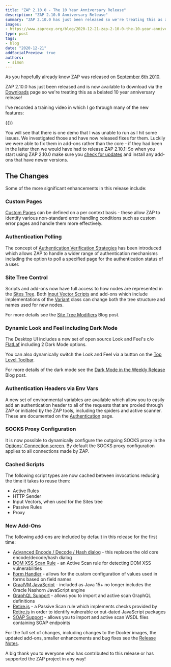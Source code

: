 ```yaml
---
title: "ZAP 2.10.0 - The 10 Year Anniversary Release"
description: "ZAP 2.10.0 Anniversary Release"
summary: "ZAP 2.10.0 has just been released so we're treating this as a belated 10 year anniversary release!"
images:
- https://www.zaproxy.org/blog/2020-12-21-zap-2-10-0-the-10-year-anniversary-release/images/2-10-0-loading.png
type: post
tags:
- blog
date: "2020-12-21"
addSocialPreview: true
authors:
 - simon
---
```


As you hopefully already know ZAP was released on [September 6th 2010](/blog/2020-09-06-zap-is-ten-years-old/).

ZAP 2.10.0 has just been released and is now available to download via the [Downloads](/download/) page so we're treating this as a belated 10 year anniversary release!

I've recorded a training video in which I go through many of the new features:

{{<youtube uuid="rrVr-_-y6Xo">}}

You will see that there is one demo that I was unable to run as I hit some issues. We investigated those and have now released fixes for them.
Luckily we were able to fix them in add-ons rather than the core - if they had been in the latter then we would have had to release ZAP 2.10.1!
So when you start using ZAP 2.10.0 make sure you [check for updates](/docs/desktop/start/features/marketplace/) and install any add-ons that have newer versions.

## The Changes

Some of the more significant enhancements in this release include:

### Custom Pages

[Custom Pages](/docs/desktop/start/features/custompages/) can be defined on a per context basis - 
these allow ZAP to identify various non-standard error handling conditions such as custom error pages and handle them more effectively.

### Authentication Polling

The concept of [Authentication Verification Strategies](/docs/desktop/start/features/authstrategies/) has been introduced which allows ZAP to handle
a wider range of authentication mechanisms including the option to poll a specified page for the authentication status of a user.

### Site Tree Control

Scripts and add-ons now have full access to how nodes are represented in the [Sites Tree](/docs/desktop/start/features/sitestree/).
Both [Input Vector Scripts](https://github.com/zaproxy/community-scripts/tree/main/variant/) and add-ons which include implementations of the 
[Variant](https://static.javadoc.io/org.zaproxy/zap/2.10.0/org/parosproxy/paros/core/scanner/Variant.html) class can change both the tree
structure and names used for new nodes.

For more details see the [Site Tree Modifiers](/blog/2020-09-22-sites-tree-modifiers/) Blog post.

### Dynamic Look and Feel including Dark Mode

The Desktop UI includes a new set of open source Look and Feel's c/o [FlatLaf](https://github.com/JFormDesigner/FlatLaf) including 2 Dark Mode options.

You can also dynamically switch the Look and Feel via a button on the [Top Level Toolbar](/docs/desktop/ui/tltoolbar/).

For more details of the dark mode see the [Dark Mode in the Weekly Release](/blog/2020-03-04-dark-mode-in-the-weekly-release/) Blog post.

### Authentication Headers via Env Vars

A new set of environmental variables are available which allow you to easily add an authentication header to all of the requests that are proxied through ZAP or initiated by the ZAP tools, including the spiders and active scanner.
These are documented on the [Authentication](/docs/desktop/start/features/authentication/#envvars) page.

### SOCKS Proxy Configuration
It is now possible to dynamically configure the outgoing SOCKS proxy in the [Options' Connection screen](/docs/desktop/ui/dialogs/options/connection/).
By default the SOCKS proxy configuration applies to all connections made by ZAP.

### Cached Scripts
The following script types are now cached between invocations reducing the time it takes to reuse them:

* Active Rules
* HTTP Sender
* Input Vectors, when used for the Sites tree
* Passive Rules
* Proxy

### New Add-Ons
The following add-ons are included by default in this release for the first time:

  * [Advanced Encode / Decode / Hash dialog](/docs/desktop/addons/encode-decode-hash/) - this replaces the old core encode/decode/hash dialog
  * [DOM XSS Scan Rule](/docs/desktop/addons/dom-xss-active-scan-rule/) - an Active Scan rule for detecting DOM XSS vulnerabilities
  * [Form Handler](/docs/desktop/addons/form-handler/) - allows for the custom configuration of values used in forms based on field names
  * [GraalVM JavaScript](/docs/desktop/addons/graalvm-javascript/) - included as Java 15+ no longer includes the Oracle Nashorn JavaScript engine
  * [GraphQL Support](/docs/desktop/addons/graphql-support/) - allows you to import and active scan GraphQL definitions
  * [Retire.js](/docs/desktop/addons/retire.js/) - a Passive Scan rule which implements checks provided by [Retire.js](https://retirejs.github.io/retire.js/) in order to identify vulnerable or out-dated JavaScript packages
  * [SOAP Support](/docs/desktop/addons/soap-support/) - allows you to import and active scan WSDL files containing SOAP endpoints

For the full set of changes, including changes to the Docker images, the updated add-ons, smaller enhancements and bug fixes see the [Release Notes](/docs/desktop/releases/2.10.0/).

A big thank you to everyone who has contributed to this release or has supported the ZAP project in any way!